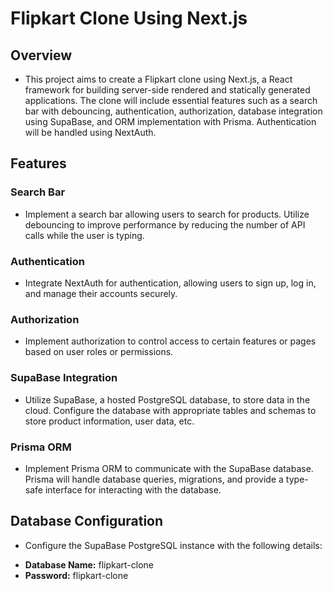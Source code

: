 # Flipkart Clone Using Next.js

## Overview

* This project aims to create a Flipkart clone using Next.js, a React framework for building server-side rendered and statically generated applications. The clone will include essential features such as a search bar with debouncing, authentication, authorization, database integration using SupaBase, and ORM implementation with Prisma. Authentication will be handled using NextAuth.

## Features

### Search Bar

* Implement a search bar allowing users to search for products. Utilize debouncing to improve performance by reducing the number of API calls while the user is typing.

### Authentication

* Integrate NextAuth for authentication, allowing users to sign up, log in, and manage their accounts securely.

### Authorization

* Implement authorization to control access to certain features or pages based on user roles or permissions.

### SupaBase Integration

* Utilize SupaBase, a hosted PostgreSQL database, to store data in the cloud. Configure the database with appropriate tables and schemas to store product information, user data, etc.

### Prisma ORM

* Implement Prisma ORM to communicate with the SupaBase database. Prisma will handle database queries, migrations, and provide a type-safe interface for interacting with the database.

## Database Configuration

* Configure the SupaBase PostgreSQL instance with the following details:

- **Database Name:** flipkart-clone
- **Password:** flipkart-clone
